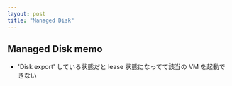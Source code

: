 ```yaml
---
layout: post
title: "Managed Disk"
---
```


## Managed Disk memo

- 'Disk export' している状態だと lease 状態になってて該当の VM を起動できない
